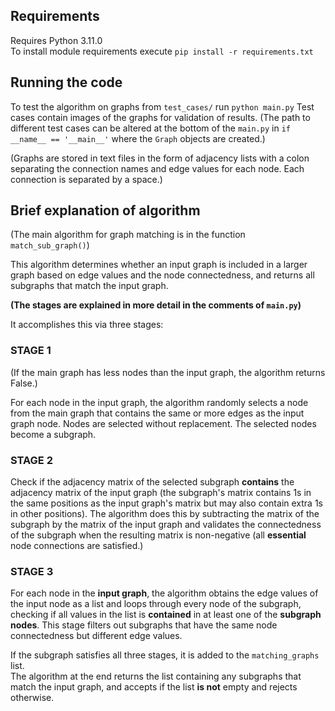 ## Requirements
Requires Python 3.11.0  
To install module requirements execute `pip install -r requirements.txt`

## Running the code
To test the algorithm on graphs from `test_cases/` run `python main.py`
Test cases contain images of the graphs for validation of results.
(The path to different test cases can be altered at the bottom of
 the `main.py` in `if __name__ == '__main__'` where the `Graph` objects are created.)

(Graphs are stored in text files in the form of adjacency lists with a colon
 separating the connection names and edge values for each node. Each connection
 is separated by a space.)

## Brief explanation of algorithm
(The main algorithm for graph matching is in the function `match_sub_graph()`)

This algorithm determines whether an input graph is included in a larger graph
based on edge values and the node connectedness, and returns all
subgraphs that match the input graph.

**(The stages are explained in more detail in the comments of `main.py`)**

It accomplishes this via three stages:

### STAGE 1
(If the main graph has less nodes than the input graph, the algorithm
 returns False.)

For each node in the input graph, the algorithm randomly selects
a node from the main graph that contains the same or more edges as
the input graph node. Nodes are selected without replacement. The selected
nodes become a subgraph.

### STAGE 2
Check if the adjacency matrix of the selected subgraph
**contains** the adjacency matrix of the input graph (the subgraph's matrix contains 1s
in the same positions as the input graph's matrix but may also contain extra 1s in other positions).
The algorithm does this by subtracting the matrix of the subgraph by
the matrix of the input graph and validates the connectedness of the subgraph when
the resulting matrix is non-negative (all **essential** node connections are satisfied.)

### STAGE 3
For each node in the **input graph**, the algorithm obtains the edge values of the input node as a list and
loops through every node of the subgraph, checking if all values in the list is **contained** in at least
one of the **subgraph nodes**. This stage filters out subgraphs that have the same node connectedness
but different edge values.

If the subgraph satisfies all three stages, it is added to the `matching_graphs` list.  
The algorithm at the end returns the list containing any subgraphs that match the input graph, and accepts
if the list **is not** empty and rejects otherwise.
